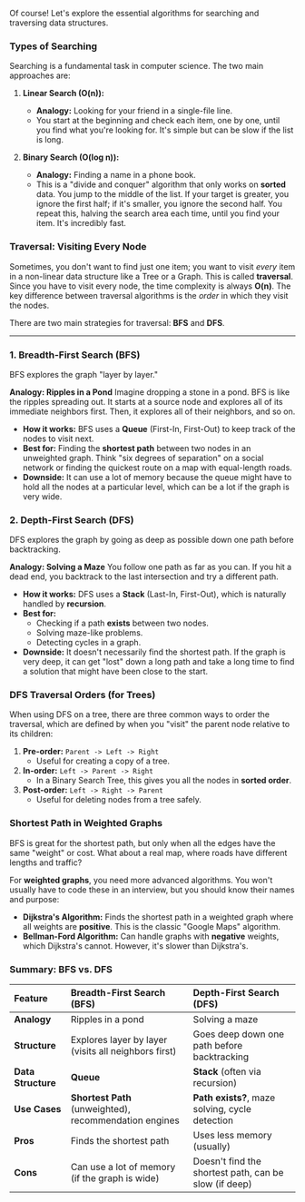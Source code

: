 Of course! Let's explore the essential algorithms for searching and traversing data structures.

### Types of Searching

Searching is a fundamental task in computer science. The two main approaches are:

1.  **Linear Search (O(n)):**
    *   **Analogy:** Looking for your friend in a single-file line.
    *   You start at the beginning and check each item, one by one, until you find what you're looking for. It's simple but can be slow if the list is long.

2.  **Binary Search (O(log n)):**
    *   **Analogy:** Finding a name in a phone book.
    *   This is a "divide and conquer" algorithm that only works on **sorted** data. You jump to the middle of the list. If your target is greater, you ignore the first half; if it's smaller, you ignore the second half. You repeat this, halving the search area each time, until you find your item. It's incredibly fast.

### Traversal: Visiting Every Node

Sometimes, you don't want to find just one item; you want to visit *every* item in a non-linear data structure like a Tree or a Graph. This is called **traversal**. Since you have to visit every node, the time complexity is always **O(n)**. The key difference between traversal algorithms is the *order* in which they visit the nodes.

There are two main strategies for traversal: **BFS** and **DFS**.

---

### 1. Breadth-First Search (BFS)

BFS explores the graph "layer by layer."

**Analogy: Ripples in a Pond**
Imagine dropping a stone in a pond. BFS is like the ripples spreading out. It starts at a source node and explores all of its immediate neighbors first. Then, it explores all of their neighbors, and so on.

*   **How it works:** BFS uses a **Queue** (First-In, First-Out) to keep track of the nodes to visit next.
*   **Best for:** Finding the **shortest path** between two nodes in an unweighted graph. Think "six degrees of separation" on a social network or finding the quickest route on a map with equal-length roads.
*   **Downside:** It can use a lot of memory because the queue might have to hold all the nodes at a particular level, which can be a lot if the graph is very wide.

### 2. Depth-First Search (DFS)

DFS explores the graph by going as deep as possible down one path before backtracking.

**Analogy: Solving a Maze**
You follow one path as far as you can. If you hit a dead end, you backtrack to the last intersection and try a different path.

*   **How it works:** DFS uses a **Stack** (Last-In, First-Out), which is naturally handled by **recursion**.
*   **Best for:**
    *   Checking if a path **exists** between two nodes.
    *   Solving maze-like problems.
    *   Detecting cycles in a graph.
*   **Downside:** It doesn't necessarily find the shortest path. If the graph is very deep, it can get "lost" down a long path and take a long time to find a solution that might have been close to the start.

### DFS Traversal Orders (for Trees)

When using DFS on a tree, there are three common ways to order the traversal, which are defined by when you "visit" the parent node relative to its children:

1.  **Pre-order:** `Parent -> Left -> Right`
    *   Useful for creating a copy of a tree.
2.  **In-order:** `Left -> Parent -> Right`
    *   In a Binary Search Tree, this gives you all the nodes in **sorted order**.
3.  **Post-order:** `Left -> Right -> Parent`
    *   Useful for deleting nodes from a tree safely.

### Shortest Path in Weighted Graphs

BFS is great for the shortest path, but only when all the edges have the same "weight" or cost. What about a real map, where roads have different lengths and traffic?

For **weighted graphs**, you need more advanced algorithms. You won't usually have to code these in an interview, but you should know their names and purpose:

*   **Dijkstra's Algorithm:** Finds the shortest path in a weighted graph where all weights are **positive**. This is the classic "Google Maps" algorithm.
*   **Bellman-Ford Algorithm:** Can handle graphs with **negative** weights, which Dijkstra's cannot. However, it's slower than Dijkstra's.

### Summary: BFS vs. DFS

| Feature         | Breadth-First Search (BFS)                                | Depth-First Search (DFS)                             |
| :-------------- | :-------------------------------------------------------- | :--------------------------------------------------- |
| **Analogy**     | Ripples in a pond                                         | Solving a maze                                       |
| **Structure**   | Explores layer by layer (visits all neighbors first)      | Goes deep down one path before backtracking          |
| **Data Structure**| **Queue**                                                 | **Stack** (often via recursion)                      |
| **Use Cases**   | **Shortest Path** (unweighted), recommendation engines     | **Path exists?**, maze solving, cycle detection      |
| **Pros**        | Finds the shortest path                                   | Uses less memory (usually)                           |
| **Cons**        | Can use a lot of memory (if the graph is wide)            | Doesn't find the shortest path, can be slow (if deep)|
